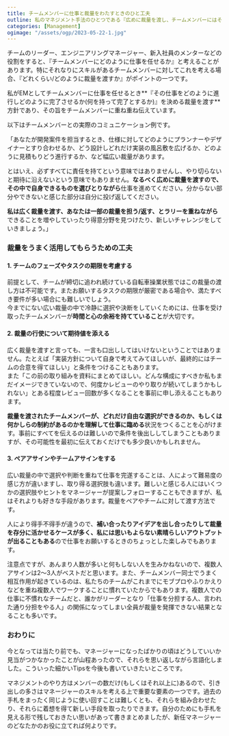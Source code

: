 ```yaml
---
title: チームメンバーに仕事と裁量をわたすときのひと工夫
outline: 私のマネジメント手法のひとつである『広めに裁量を渡し、チームメンバーにはその中でできるものを選択してもらう』というラリー形式での裁量の渡し方について書きました。汎用的な手法ではないかもしれませんが、実践例をまじえて紹介してみます。
categories: [Management]
ogimage: "/assets/ogp/2023-05-22-1.jpg"
---
```


チームのリーダー、エンジニアリングマネージャー、新入社員のメンターなどの役割をすると、『チームメンバーにどのように仕事を任せるか』と考えることがあります。特にそれなりにスキルがあるチームメンバーに対してこれを考える場合、『どれくらい/どのように裁量を渡すか』がポイントの一つです。

私がEMとしてチームメンバーに仕事を任せるとき**『その仕事をどのように進行しどのように完了させるか(何を持って完了とするか)』を決める裁量を渡す**方針であり、その旨をチームメンバーに重ね重ね伝えています。

以下はチームメンバーとの実際のコミュニケーション例です。
<div class="note">
<p>
「あなたが開発案件を担当するとき、仕様に対してどのようにプランナーやデザイナーとすり合わせるか、どう設計しどれだけ実装の風呂敷を広げるか、どのように見積もりどう進行するか、など幅広い裁量があります。
</p>
<p>
とはいえ、必ずすべてに責任を持てという意味ではありませんし、やり切らないと期待に沿えないという意味でもありません。<strong>なるべく広めに裁量を渡すので、その中で自身できるものを選びとりながら</strong>仕事を進めてください。分からない部分やできないと感じた部分は自分に投げ返してください。  
</p>
<p>
<strong>私は広く裁量を渡す、あなたは一部の裁量を担う/返す、とラリーを重ねながら</strong>できることを増やしていったり得意分野を見つけたり、新しいチャレンジをしていきましょう。」
</p>
</div>

### 裁量をうまく活用してもらうための工夫

#### 1. チームのフェーズやタスクの期限を考慮する

前提として、チームが締切に追われ続けている自転車操業状態ではこの裁量の渡し方は不可能です。またお願いするタスクの期限が厳密である場合や、満たすべき要件が多い場合にも難しいでしょう。  
今までにない広い裁量の中で冷静に選択や決断をしていくためには、仕事を受け取ったチームメンバーが**時間と心の余裕を持てていること**が大切です。

#### 2. 裁量の行使について期待値を添える

広く裁量を渡すと言っても、一言も口出ししてはいけないということではありません。たとえば「実装方針について自身で考えてみてほしいが、最終的にはチームの合意を得てほしい」と条件をつけることもあります。  
また「この前の取り組みを資料にまとめてほしい。どんな構成にすべきか私もまだイメージできていないので、何度かレビューのやり取りが続いてしまうかもしれない」とある程度レビュー回数が多くなることを事前に申し添えることもあります。

**裁量を渡されたチームメンバーが、どれだけ自由な選択ができるのか、もしくは何かしらの制約があるのかを理解して仕事に臨める**状況をつくることを心がけます。事前にすべてを伝えるのは難しいので条件を後出ししてしまうこともありますが、その可能性を最初に伝えておくだけでも多少良いかもしれません。

#### 3. ペアアサインやチームアサインをする

広い裁量の中で選択や判断を重ねて仕事を完遂することは、人によって難易度の感じ方が違いますし、取り得る選択肢も違います。難しいと感じる人にはいくつかの選択肢やヒントをマネージャーが提案しフォローすることもできますが、私はそれよりも好きな手段があります。裁量をペアやチームに対して渡す方法です。  

人により得手不得手が違うので、**補い合ったりアイデアを出し合ったりして裁量を存分に活かせるケースが多く、私には思いもよらない素晴らしいアウトプットが出ることもある**ので仕事をお願いするときのちょっとした楽しみでもあります。

注意点ですが、あんまり人数が多いと何もしない人を生みかねないので、複数人アサインは2〜3人がベストだと思います。また、チームメンバー同士でうまく相互作用が起きているのは、私たちのチームがこれまでにモブプロやふりかえりなどを重ね複数人でワークすることに慣れていたからでもあります。複数人での仕事に不慣れなチームだと、誰かがリーダーとなり「仕事を分担する人、言われた通り分担をやる人」の関係になってしまい全員が裁量を発揮できない結果となることも多いです。


### おわりに

今となっては当たり前でも、マネージャーになったばかりの頃はどうしていいか見当がつかなかったことが山程あったので、それらを思い返しながら言語化しました。こういった細かいTipsを今後も書いていきたいところです。

マネジメントのやり方はメンバーの数だけ(もしくはそれ以上に)あるので、引き出しの多さはマネージャーのスキルを考える上で重要な要素の一つです。過去の手札をまったく同じように使い回すことは難しくとも、それらを組み合わせたり、それらに着想を得て新しい手段を取ったりできます。自分のためにも手札を見える形で残しておきたい思いがあって書きまとめましたが、新任マネージャーのどなたかのお役に立てれば何よりです。
